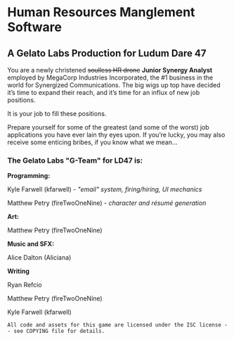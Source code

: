 
# Human Resources Manglement Software
## A Gelato Labs Production for Ludum Dare 47

You are a newly christened ~~soulless HR drone~~ **Junior Synergy Analyst** employed by MegaCorp Industries Incorporated, the #1 business in the world for Synergized Communications. The big wigs up top have decided it’s time to expand their reach, and it’s time for an influx of new job positions.

 
It is your job to fill these positions.

  
Prepare yourself for some of the greatest (and some of the worst) job applications you have ever lain thy eyes upon. If you’re lucky, you may also receive some enticing bribes, if you know what we mean…

### The Gelato Labs "G-Team" for LD47 is:

**Programming:**

Kyle Farwell (kfarwell) -  _"email" system, firing/hiring, UI mechanics_

Matthew Petry (fireTwoOneNine) -  _character and résumé generation_

**Art:**

Matthew Petry (fireTwoOneNine)

**Music and SFX:**

Alice Dalton (Aliciana)

**Writing**

Ryan Refcio

Matthew Petry (fireTwoOneNine)

Kyle Farwell (kfarwell)

    All code and assets for this game are licensed under the ISC license -- see COPYING file for details.
